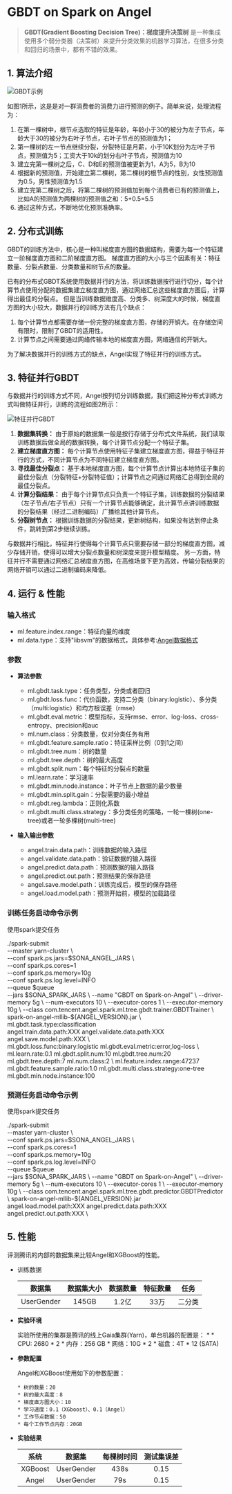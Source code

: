 # GBDT on Spark on Angel

> **GBDT(Gradient Boosting Decision Tree)：梯度提升决策树** 是一种集成使用多个弱分类器（决策树）来提升分类效果的机器学习算法，在很多分类和回归的场景中，都有不错的效果。

## 1. 算法介绍

![GBDT示例](../imgs/gbdt_example.png)


如图1所示，这是是对一群消费者的消费力进行预测的例子。简单来说，处理流程为：

1. 在第一棵树中，根节点选取的特征是年龄，年龄小于30的被分为左子节点，年龄大于30的被分为右叶子节点，右叶子节点的预测值为1；
2. 第一棵树的左一节点继续分裂，分裂特征是月薪，小于10K划分为左叶子节点，预测值为5；工资大于10k的划分右叶子节点，预测值为10
2. 建立完第一棵树之后，C、D和E的预测值被更新为1，A为5，B为10
3. 根据新的预测值，开始建立第二棵树，第二棵树的根节点的性别，女性预测值为0.5，男性预测值为1.5
4. 建立完第二棵树之后，将第二棵树的预测值加到每个消费者已有的预测值上，比如A的预测值为两棵树的预测值之和：5+0.5=5.5
5. 通过这种方式，不断地优化预测准确率。


## 2. 分布式训练

GBDT的训练方法中，核心是一种叫梯度直方图的数据结构，需要为每一个特征建立一阶梯度直方图和二阶梯度直方图。
梯度直方图的大小与三个因素有关：特征数量、分裂点数量、分类数量和树节点的数量。

已有的分布式GBDT系统使用数据并行的方法，将训练数据按行进行切分，每个计算节点使用分配的数据集建立梯度直方图，通过网络汇总这些梯度直方图后，计算得出最佳的分裂点。
但是当训练数据维度高、分类多、树深度大的时候，梯度直方图的大小较大，数据并行的训练方法有几个缺点：

1. 每个计算节点都需要存储一份完整的梯度直方图，存储的开销大。在存储空间有限时，限制了GBDT的适用性。
2. 计算节点之间需要通过网络传输本地的梯度直方图，网络通信的开销大。

为了解决数据并行的训练方式的缺点，Angel实现了特征并行的训练方式。

## 3. 特征并行GBDT

与数据并行的训练方式不同，Angel按列切分训练数据，我们把这种分布式训练方式叫做特征并行，训练的流程如图2所示：

![特征并行GBDT](../imgs/fp_gbdt.png)

1. **数据集转换：** 由于原始的数据集一般是按行存储于分布式文件系统，我们读取训练数据后做全局的数据转换，每个计算节点分配一个特征子集。
2. **建立梯度直方图：** 每个计算节点使用特征子集建立梯度直方图，得益于特征并行的方式，不同计算节点为不同特征建立梯度直方图。
3. **寻找最佳分裂点：** 基于本地梯度直方图，每个计算节点计算出本地特征子集的最佳分裂点（分裂特征+分裂特征值）；计算节点之间通过网络汇总得到全局的最佳分裂点。
4. **计算分裂结果：** 由于每个计算节点只负责一个特征子集，训练数据的分裂结果（左子节点/右子节点）只有一个计算节点能够确定，此计算节点讲训练数据的分裂结果（经过二进制编码）广播给其他计算节点。
5. **分裂树节点：** 根据训练数据的分裂结果，更新树结构，如果没有达到停止条件，跳转到第2步继续训练。

与数据并行相比，特征并行使得每个计算节点只需要存储一部分的梯度直方图，减少存储开销，使得可以增大分裂点数量和树深度来提升模型精度。
另一方面，特征并行不需要通过网络汇总梯度直方图，在高维场景下更为高效，传输分裂结果的网络开销可以通过二进制编码来降低。

## 4. 运行 & 性能

###  输入格式
* ml.feature.index.range：特征向量的维度
* ml.data.type：支持"libsvm"的数据格式，具体参考:[Angel数据格式](../data_format.md)


### 参数

* **算法参数**
  * ml.gbdt.task.type：任务类型，分类或者回归
  * ml.gbdt.loss.func：代价函数，支持二分类（binary:logistic）、多分类（multi:logistic）和均方根误差（rmse）
  * ml.gbdt.eval.metric：模型指标，支持rmse、error、log-loss、cross-entropy、precision和auc
  * ml.num.class：分类数量，仅对分类任务有用
  * ml.gbdt.feature.sample.ratio：特征采样比例（0到1之间）
  * ml.gbdt.tree.num：树的数量	
  * ml.gbdt.tree.depth：树的最大高度
  * ml.gbdt.split.num：每个特征的分裂点的数量
  * ml.learn.rate：学习速率
  * ml.gbdt.min.node.instance：叶子节点上数据的最少数量
  * ml.gbdt.min.split.gain：分裂需要的最小增益
  * ml.gbdt.reg.lambda：正则化系数
  * ml.gbdt.multi.class.strategy：多分类任务的策略，一轮一棵树(one-tree)或者一轮多棵树(multi-tree)

* **输入输出参数**
	* angel.train.data.path：训练数据的输入路径
	* angel.validate.data.path：验证数据的输入路径
	* angel.predict.data.path：预测数据的输入路径
	* angel.predict.out.path：预测结果的保存路径
	* angel.save.model.path：训练完成后，模型的保存路径
	* angel.load.model.path：预测开始前，模型的加载路径

### 训练任务启动命令示例

使用spark提交任务
 
  ./spark-submit \
    --master yarn-cluster \   
    --conf spark.ps.jars=$SONA_ANGEL_JARS \  
    --conf spark.ps.cores=1 \
    --conf spark.ps.memory=10g \
    --conf spark.ps.log.level=INFO \
    --queue $queue \
    --jars $SONA_SPARK_JARS  \
    --name "GBDT on Spark-on-Angel" \
    --driver-memory 5g \  
    --num-executors 10 \  
    --executor-cores 1 \  
    --executor-memory 10g \   
    --class com.tencent.angel.spark.ml.tree.gbdt.trainer.GBDTTrainer \  
    spark-on-angel-mllib-${ANGEL_VERSION}.jar \   
    ml.gbdt.task.type:classification \
    angel.train.data.path:XXX angel.validate.data.path:XXX angel.save.model.path:XXX \  
    ml.gbdt.loss.func:binary:logistic ml.gbdt.eval.metric:error,log-loss \  
    ml.learn.rate:0.1 ml.gbdt.split.num:10  ml.gbdt.tree.num:20 ml.gbdt.tree.depth:7 ml.num.class:2 \ 
    ml.feature.index.range:47237 ml.gbdt.feature.sample.ratio:1.0 ml.gbdt.multi.class.strategy:one-tree ml.gbdt.min.node.instance:100
    
### 预测任务启动命令示例

使用spark提交任务

  ./spark-submit \
      --master yarn-cluster \   
      --conf spark.ps.jars=$SONA_ANGEL_JARS \  
      --conf spark.ps.cores=1 \
      --conf spark.ps.memory=10g \
      --conf spark.ps.log.level=INFO \
      --queue $queue \
      --jars $SONA_SPARK_JARS  \
      --name "GBDT on Spark-on-Angel" \
      --driver-memory 5g \  
      --num-executors 10 \  
      --executor-cores 1 \  
      --executor-memory 10g \   
      --class com.tencent.angel.spark.ml.tree.gbdt.predictor.GBDTPredictor \  
      spark-on-angel-mllib-${ANGEL_VERSION}.jar \
      angel.load.model.path:XXX angel.predict.data.path:XXX angel.predict.out.path:XXX  \  
      
  

## 5. 性能

评测腾讯的内部的数据集来比较Angel和XGBoost的性能。

* 训练数据

  | 数据集 | 数据集大小 | 数据数量 | 特征数量 | 任务 |
  |:------:|:----------:|:--------:|:--------:|:-------:|
  | UserGender  |    145GB    |   1.2亿  |   33万   | 二分类 |


* **实验环境**

	实验所使用的集群是腾讯的线上Gaia集群(Yarn)，单台机器的配置是：
    *
	  * CPU: 2680 * 2
	  * 内存：256 GB
	  * 网络：10G * 2
	  * 磁盘：4T * 12 (SATA)

* **参数配置**

	Angel和XGBoost使用如下的参数配置：

	  * 树的数量：20
	  * 树的最大高度：8
	  * 梯度直方图大小：10
	  * 学习速度：0.1（XGboost）、0.1（Angel）
	  * 工作节点数据：50
	  * 每个工作节点内存：20GB
	  
* **实验结果**

	| 系统   | 数据集      | 每棵树时间| 测试集误差 |
	|:------:|:-----------:|:--------:|:----------:|
	| XGBoost| UserGender |   438s    |  0.15  |
	| Angel  | UserGender |  79s    |  0.15  |
